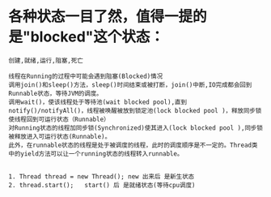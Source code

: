 #  各种状态一目了然，值得一提的是"blocked"这个状态：

    创建,就绪,运行,阻塞,死亡
    
    线程在Running的过程中可能会遇到阻塞(Blocked)情况
    调用join()和sleep()方法，sleep()时间结束或被打断，join()中断,IO完成都会回到Runnable状态，等待JVM的调度。
    调用wait()，使该线程处于等待池(wait blocked pool),直到notify()/notifyAll()，线程被唤醒被放到锁定池(lock blocked pool )，释放同步锁使线程回到可运行状态（Runnable）
    对Running状态的线程加同步锁(Synchronized)使其进入(lock blocked pool ),同步锁被释放进入可运行状态(Runnable)。
    此外，在runnable状态的线程是处于被调度的线程，此时的调度顺序是不一定的。Thread类中的yield方法可以让一个running状态的线程转入runnable。
    
    
    1. Thread thread = new Thread(); new 出来后 是新生状态
    2. thread.start();   start() 后 是就绪状态(等待cpu调度)